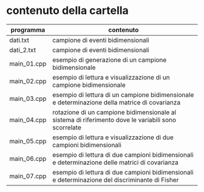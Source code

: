 # contenuto della cartella

   | programma | contenuto |
   | -------------| -------------|
   | dati.txt     | campione di eventi bidimensionali |
   | dati_2.txt   | campione di eventi bidimensionali |
   | main_01.cpp  | esempio di generazione di un campione bidimensionale |
   | main_02.cpp  | esempio di lettura e visualizzazione di un campione bidimensionale |
   | main_03.cpp  | esempio di lettura di un campione bidimensionale e determinazione della matrice di covarianza |
   | main_04.cpp  | rotazione di un campione bidimensionale al sistema di riferimento dove le variabili sono scorrelate |
   | main_05.cpp  | esempio di lettura e visualizzazione di due campioni bidimensionali |
   | main_06.cpp  | esempio di lettura di due campioni bidimensionali e determinazione delle matrici di covarianza |
   | main_07.cpp  | esempio di lettura di due campioni bidimensionali e determinazione del discriminante di Fisher |
